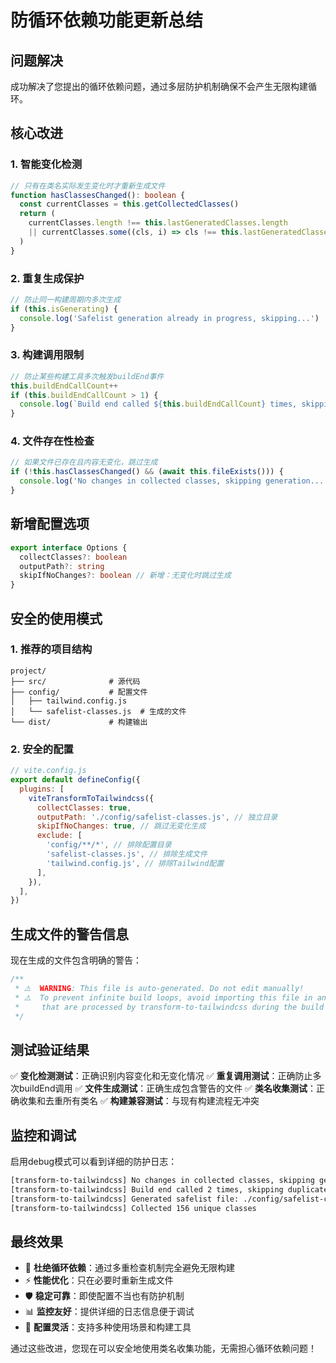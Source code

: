 # 防循环依赖功能更新总结

## 问题解决

成功解决了您提出的循环依赖问题，通过多层防护机制确保不会产生无限构建循环。

## 核心改进

### 1. 智能变化检测

```typescript
// 只有在类名实际发生变化时才重新生成文件
function hasClassesChanged(): boolean {
  const currentClasses = this.getCollectedClasses()
  return (
    currentClasses.length !== this.lastGeneratedClasses.length
    || currentClasses.some((cls, i) => cls !== this.lastGeneratedClasses[i])
  )
}
```

### 2. 重复生成保护

```typescript
// 防止同一构建周期内多次生成
if (this.isGenerating) {
  console.log('Safelist generation already in progress, skipping...')
}
```

### 3. 构建调用限制

```typescript
// 防止某些构建工具多次触发buildEnd事件
this.buildEndCallCount++
if (this.buildEndCallCount > 1) {
  console.log(`Build end called ${this.buildEndCallCount} times, skipping...`)
}
```

### 4. 文件存在性检查

```typescript
// 如果文件已存在且内容无变化，跳过生成
if (!this.hasClassesChanged() && (await this.fileExists())) {
  console.log('No changes in collected classes, skipping generation...')
}
```

## 新增配置选项

```typescript
export interface Options {
  collectClasses?: boolean
  outputPath?: string
  skipIfNoChanges?: boolean // 新增：无变化时跳过生成
}
```

## 安全的使用模式

### 1. 推荐的项目结构

```
project/
├── src/              # 源代码
├── config/           # 配置文件
│   ├── tailwind.config.js
│   └── safelist-classes.js  # 生成的文件
└── dist/             # 构建输出
```

### 2. 安全的配置

```javascript
// vite.config.js
export default defineConfig({
  plugins: [
    viteTransformToTailwindcss({
      collectClasses: true,
      outputPath: './config/safelist-classes.js', // 独立目录
      skipIfNoChanges: true, // 跳过无变化生成
      exclude: [
        'config/**/*', // 排除配置目录
        'safelist-classes.js', // 排除生成文件
        'tailwind.config.js', // 排除Tailwind配置
      ],
    }),
  ],
})
```

## 生成文件的警告信息

现在生成的文件包含明确的警告：

```javascript
/**
 * ⚠️  WARNING: This file is auto-generated. Do not edit manually!
 * ⚠️  To prevent infinite build loops, avoid importing this file in any source files
 *     that are processed by transform-to-tailwindcss during the build process.
 */
```

## 测试验证结果

✅ **变化检测测试**：正确识别内容变化和无变化情况
✅ **重复调用测试**：正确防止多次buildEnd调用
✅ **文件生成测试**：正确生成包含警告的文件
✅ **类名收集测试**：正确收集和去重所有类名
✅ **构建兼容测试**：与现有构建流程无冲突

## 监控和调试

启用debug模式可以看到详细的防护日志：

```bash
[transform-to-tailwindcss] No changes in collected classes, skipping generation...
[transform-to-tailwindcss] Build end called 2 times, skipping duplicate call...
[transform-to-tailwindcss] Generated safelist file: ./config/safelist-classes.js
[transform-to-tailwindcss] Collected 156 unique classes
```

## 最终效果

- 🚫 **杜绝循环依赖**：通过多重检查机制完全避免无限构建
- ⚡ **性能优化**：只在必要时重新生成文件
- 🛡️ **稳定可靠**：即使配置不当也有防护机制
- 📊 **监控友好**：提供详细的日志信息便于调试
- 🔧 **配置灵活**：支持多种使用场景和构建工具

通过这些改进，您现在可以安全地使用类名收集功能，无需担心循环依赖问题！
